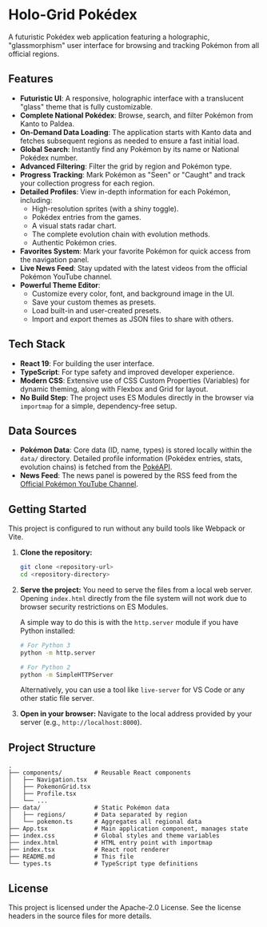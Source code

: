 # Holo-Grid Pokédex

A futuristic Pokédex web application featuring a holographic, "glassmorphism" user interface for browsing and tracking Pokémon from all official regions.

## Features

- **Futuristic UI**: A responsive, holographic interface with a translucent "glass" theme that is fully customizable.
- **Complete National Pokédex**: Browse, search, and filter Pokémon from Kanto to Paldea.
- **On-Demand Data Loading**: The application starts with Kanto data and fetches subsequent regions as needed to ensure a fast initial load.
- **Global Search**: Instantly find any Pokémon by its name or National Pokédex number.
- **Advanced Filtering**: Filter the grid by region and Pokémon type.
- **Progress Tracking**: Mark Pokémon as "Seen" or "Caught" and track your collection progress for each region.
- **Detailed Profiles**: View in-depth information for each Pokémon, including:
  - High-resolution sprites (with a shiny toggle).
  - Pokédex entries from the games.
  - A visual stats radar chart.
  - The complete evolution chain with evolution methods.
  - Authentic Pokémon cries.
- **Favorites System**: Mark your favorite Pokémon for quick access from the navigation panel.
- **Live News Feed**: Stay updated with the latest videos from the official Pokémon YouTube channel.
- **Powerful Theme Editor**:
  - Customize every color, font, and background image in the UI.
  - Save your custom themes as presets.
  - Load built-in and user-created presets.
  - Import and export themes as JSON files to share with others.

## Tech Stack

- **React 19**: For building the user interface.
- **TypeScript**: For type safety and improved developer experience.
- **Modern CSS**: Extensive use of CSS Custom Properties (Variables) for dynamic theming, along with Flexbox and Grid for layout.
- **No Build Step**: The project uses ES Modules directly in the browser via `importmap` for a simple, dependency-free setup.

## Data Sources

- **Pokémon Data**: Core data (ID, name, types) is stored locally within the `data/` directory. Detailed profile information (Pokédex entries, stats, evolution chains) is fetched from the [PokéAPI](https://pokeapi.co/).
- **News Feed**: The news panel is powered by the RSS feed from the [Official Pokémon YouTube Channel](https://www.youtube.com/c/pokemon).

## Getting Started

This project is configured to run without any build tools like Webpack or Vite.

1.  **Clone the repository:**
    ```bash
    git clone <repository-url>
    cd <repository-directory>
    ```

2.  **Serve the project:**
    You need to serve the files from a local web server. Opening `index.html` directly from the file system will not work due to browser security restrictions on ES Modules.

    A simple way to do this is with the `http.server` module if you have Python installed:
    ```bash
    # For Python 3
    python -m http.server

    # For Python 2
    python -m SimpleHTTPServer
    ```
    Alternatively, you can use a tool like `live-server` for VS Code or any other static file server.

3.  **Open in your browser:**
    Navigate to the local address provided by your server (e.g., `http://localhost:8000`).

## Project Structure

```
.
├── components/         # Reusable React components
│   ├── Navigation.tsx
│   ├── PokemonGrid.tsx
│   ├── Profile.tsx
│   └── ...
├── data/               # Static Pokémon data
│   ├── regions/        # Data separated by region
│   └── pokemon.ts      # Aggregates all regional data
├── App.tsx             # Main application component, manages state
├── index.css           # Global styles and theme variables
├── index.html          # HTML entry point with importmap
├── index.tsx           # React root renderer
├── README.md           # This file
└── types.ts            # TypeScript type definitions
```

## License

This project is licensed under the Apache-2.0 License. See the license headers in the source files for more details.
